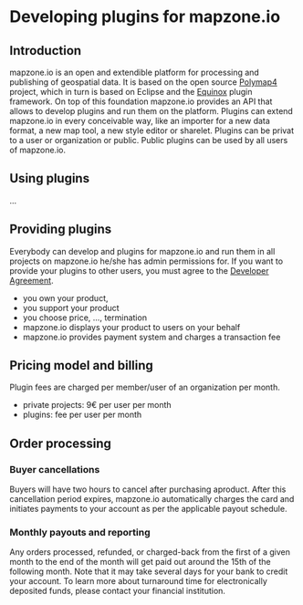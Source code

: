 # Developing plugins for mapzone.io

## Introduction

mapzone.io is an open and extendible platform for processing and publishing of geospatial data. It is based on the open source [Polymap4](https://github.com/Polymap4) project, which in turn is based on Eclipse and the [Equinox](http://www.eclipse.org/equinox/) plugin framework. On top of this foundation mapzone.io provides an API that allows to develop plugins and run them on the platform. Plugins can extend mapzone.io in every conceivable way, like an importer for a new data format, a new map tool, a new style editor or sharelet. Plugins can be privat to a user or organization or public. Public plugins can be used by all users of mapzone.io.

## Using plugins

...

## Providing plugins

Everybody can develop and plugins for mapzone.io and run them in all projects on mapzone.io he/she has admin permissions for. If you want to provide your plugins to other users, you must agree to the [Developer Agreement](DeveloperAgreement.md).

  * you own your product, 
  * you support your product
  * you choose price, ..., termination
  * mapzone.io displays your product to users on your behalf
  * mapzone.io provides payment system and charges a transaction fee

## Pricing model and billing

Plugin fees are charged per member/user of an organization per month.

  - private projects: 9€ per user per month
  - plugins: fee per user per month  

## Order processing

### Buyer cancellations

Buyers will have two hours to cancel after purchasing aproduct. After this cancellation period expires, mapzone.io automatically charges the card and initiates payments to your account as per the applicable payout schedule.

### Monthly payouts and reporting

Any orders processed, refunded, or charged-back from the first of a given month to the end of the month will get paid out around the 15th of the following month. Note that it may take several days for your bank to credit your account. To learn more about turnaround time for electronically deposited funds, please contact your financial institution.

